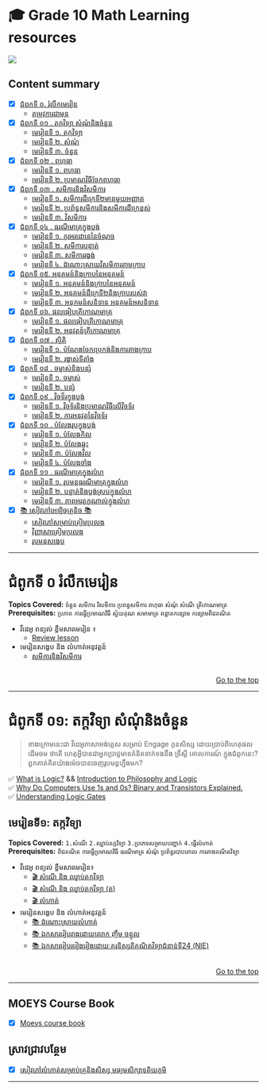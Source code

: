 # 🎓 Grade 10 Math Learning resources
![](https://komarev.com/ghpvc/?username=High-School-Maths&color=brightgreen&label=VISITORS)

## Content summary

* [x] [ជំពូកទី ០\. រំលឹកមេរៀន](#ជំពូកទី-០-រំលឹកមេរៀន)
    * [តម្រូវការជាមុន](#ជំពូកទី-០-រំលឹកមេរៀន)
* [x] [ជំពូកទី ០១ \. តក្តវិទ្យា​​​ សំណុំនិងចំនួន](#)
    * [មេរៀនទី ១\. តក្កវិទ្យា](#)
    * [មេរៀនទី ២\. សំណុំ](#)
    * [មេរៀនទី ៣\. ចំនួន](#)
* [x] [ជំពូកទី ០២ \. ពហុធា](#) 
    * [មេរៀនទី ១\. ពហុធា](#)
    * [មេរៀនទី ២\. ប្រមាណវិធីចែកពហុធា](#)
* [x] [ជំពូកទី ០៣ \. សមីការនិងវិសមីការ](#) 
    * [មេរៀនទី ១\. សមីការដឺក្រេទី២មាន​មួយអញ្ញាត](#)
    * [មេរៀនទី ២\. ប្រព័ន្ធសមីការនិងសមីការដឺក្រេខ្ពស់](#)
    * [មេរៀនទី ៣\. វិសមីការ](#)
* [x] [ជំពូកទី ០៤ \. ធរណីមាត្រក្នុងប្លង់](#) 
    * [មេរៀនទី ១\. កូរអរដោនេនៃចំណុច](#)
    * [មេរៀនទី ២\. សមីការបន្ទាត់](#)
    * [មេរៀនទី ៣\. សមីការរង្វង់](#)
    * [មេរៀនទី ៤\. ដំណោះស្រាយវិសមីការតាមក្រាប](#)
* [x] [ជំពូកទី ០៥\. អនុគមន៍និងក្រាបនៃអនុគមន៍](#)
    * [មេរៀនទី ១\. អនុគមន៍និងក្រាបនៃអនុគមន៍](#)
    * [មេរៀនទី ២\. អនុគមន៍ដឺក្រេទី២និងក្រាបរបស់វា](#)
    * [មេរៀនទី ៣\. អនុកមន៍សនិទាន​​​ អនុគមន៍អសនិទាន](#)
* [x] [ជំពូកទី ០៦\. ផលធៀបត្រីកោណមាត្រ](#)
    * [មេរៀនទី ១\. ផលធៀបត្រីកោណមាត្រ](#)
    * [មេរៀនទី ២\. អនុវត្តន៍ត្រីកោណមាត្រ](#)
* [x] [ជំពូកទី ០៧ \. ស្ថិតិ](#) 
    * [មេរៀនទី ១\. បំណែងចែកប្រេកង់និងការតាងក្រាប](#)
    * [មេរៀនទី ២\. រង្វាស់ទីតាំង](#)
* [x] [ជំពូកទី ០៨ \. ចម្លាស់និងបន្សំ](#) 
    * [មេរៀនទី ១\. ចម្លាស់](#)
    * [មេរៀនទី ២\. បន្សំ](#)
* [x] [ជំពូកទី ០៩ \. វុិចទ៏រក្នុងប្លង់](#) 
    * [មេរៀនទី ១\. វុិចទ័រនិងប្រមាណវិធីលើវុិចទ័រ](#)
    * [មេរៀនទី ២\. ការអនុវត្តនៃវុិចទ័រ](#)
* [x] [ជំពូកទី ១០ \. បំលែងរូបក្នុងប្លង់](#) 
    * [មេរៀនទី ១\. បំលែងកិល](#)
    * [មេរៀនទី ២\. បំលែងឆ្លុះ](#)
    * [មេរៀនទី ៣\. បំលែងវិល](#)
    * [មេរៀនទី ៤\. បំលែងចាំង](#)
* [x] [ជំពូកទី ១១ \. ធរណីមាត្រក្នុងលំហ](#) 
    * [មេរៀនទី ១\. រូបមន្តធរណីមាត្រក្នុងលំហ](#)
    * [មេរៀនទី ២\. បន្ទាត់និងប្លង់ស្របក្នុងលំហ](#)
    * [មេរៀនទី ៣\. ភាពអរតូកូណាល់ក្នុងលំហ](#)          
* [x] [📚 សៀវភៅអេឡិចត្រូនិច 📚](#ebook)
    * [សៀវភៅសម្រាប់ត្រៀមប្រលង]()
    * [វិញ្ញាសាត្រៀមប្រលង]()
    * [រូបមន្តសង្ខេប]()

-----

# ជំពូកទី ០ រំលឹកមេរៀន
**Topics Covered:** `ចំនួន` `សមីការ` `វិសមីការ` `ប្រពន្ធសមីការ` `ពហុធា` `សំណុំ` `សំណើ` `ត្រីកោណមាត្រ` <br>
**Prerequisites:** `ប្រភាគ` `ការធ្វើប្រមាណវិធី` `ស្វ័យគុណ` `សមាមាត្រ` `ពន្លាតកន្សោម` `កន្សោមពីជគណិត` 
- វីដេអូ ពន្យល់ ខ្លឹមសារមេរៀន ៖
	* [Review lesson](https://docs.google.com/document/d/10T0v0OB4hnzT_hSMm3pzdDiz4nO31YpdavvqLTr8BzQ/edit)
- មេរៀនសង្ខេប និង លំហាត់អនុវត្តន៍
	* [សមីការនិងវិសមីការ](https://drive.google.com/file/d/1TUSRkVi_Un8xXXxXXQcBrzPrcbx-ZEm9/view?usp=share_link)
##
<div align="right">
	
[Go to the top](#Content-summary)
	
</div>

-----
# ជំពូកទី ០១: តក្តវិទ្យា​​​ សំណុំនិងចំនួន
> ខាងក្រោមនេះជា វីដេអូភាសាអង់គ្លេស សម្រាប់ Engage កូនសិស្ស ដោយប្រាប់ពីហេតុផល ដើមចម ថាតើ ហេតុអ្វីបានជាអ្នកប្រាជ្ញមានគំនិតទាក់ទងនឹង ទ្រឹស្តី គោលការណ៍ ក្នុងជំពូកនេះ? ពួកគាត់គិតយ៉ាងម៉េចបានចេញរូបមន្តហ្នឹងមក? <br>
 
✅ [ What is Logic?](https://www.youtube.com/watch?v=S0S6NtTeMZ0) && [Introduction to Philosophy and Logic](https://www.youtube.com/watch?v=R2zElslG_tE&t=305s)<br>
✅ [Why Do Computers Use 1s and 0s? Binary and Transistors Explained.](https://www.youtube.com/watch?v=Xpk67YzOn5w) <br>
✅ [Understanding Logic Gates](https://www.youtube.com/watch?v=INEtYZqtjTo) <br>
## មេរៀនទី១: តក្កវិទ្យា
**Topics Covered:** `1.សំណើ` `2.ឈ្នាប់តក្កវិទ្យា` `3.ប្រភេទសម្រាយបញ្ជាក់` `4.ធ្វើលំហាត់` <br>
**Prerequisites:** `ពិជគណិត` `ការធ្វើប្រមាណវិធី` `ធរណីមាត្រ` `សំណុំ` `ប្រព័ន្ធរបាបគោល` `ការតាងគណិតវិទ្យា`
- វីដេអូ ពន្យល់ ខ្លឹមសារមេរៀន៖
	* [🎬 សំណើ និង ឈ្នាប់តក្កវិទ្យា](https://www.youtube.com/watch?v=InXRSbYh8hg&list=PLJaM0qi-Pbjv59AOxH8xjlT-wms01_fm4&index=1)
 	* [🎬 សំណើ និង ឈ្នាប់តក្កវិទ្យា (ត)](https://www.youtube.com/watch?v=RP8yQDT6aB8&list=PLJaM0qi-Pbjv59AOxH8xjlT-wms01_fm4&index=3)
	* [🎬 លំហាត់](https://www.youtube.com/playlist?list=PL1Sn7JE-Pe32O3oQY8PPhyu5MhCmtc4yC)
- មេរៀនសង្ខេប និង លំហាត់អនុវត្តន៍
	* [📚 ដំណោះស្រាយលំហាត់](https://drive.google.com/file/d/1YtPsSc0qz_GJsWSjdBaHlkMPAXyZhTSF/view?usp=sharing)
	* [📚 ឯកសាររៀបរាងដោយលោក ញឹម​​ ចន្ថុល](https://drive.google.com/file/d/13mol7rV96BkdnB2A7zoR9oEXVXe6k9L8/view?usp=sharing)
	* [📚 ឯកសាររៀបររៀងរៀងដោយៈគរុនិស្សតិគណិតវិទ្យាជំនាន់ទី24 (NIE)](https://drive.google.com/file/d/13t2AO1FYbbVxrERuXbmJ01SUn7fVPsiZ/view?usp=sharing)
##
<div align="right">
	
[Go to the top](#Content-summary)
	
</div>

-----
## MOEYS Course Book
   * [x] [Moeys course book](https://drive.google.com/drive/folders/10H3RfRpm1moUw9n3Q1rEwR1frC9rotlv?usp=sharing)

## ស្រាវជ្រាវបន្ថែម
   - [x]  [សៀវភៅលំហាត់សម្រាប់គ្រូនិងសិស្ស មធ្យមសិក្សាទុតិយភូមិ](https://drive.google.com/file/d/1_D0rKYarZx0re1fysvCf7ICSnLhKClJA/view?usp=sharing)

------
